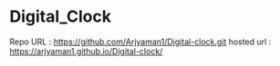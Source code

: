 # Digital_Clock

Repo URL : https://github.com/Arjyaman1/Digital-clock.git
hosted url : https://arjyaman1.github.io/Digital-clock/
